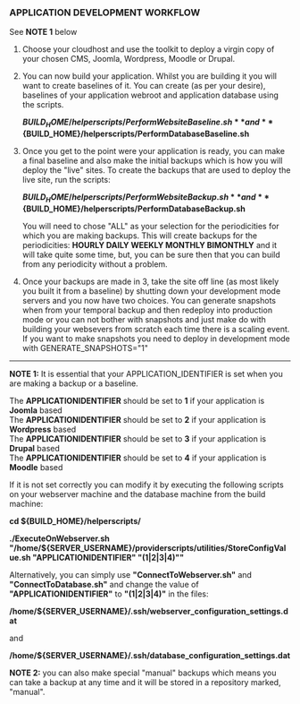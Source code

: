 ### APPLICATION DEVELOPMENT WORKFLOW

See **NOTE 1** below

1. Choose your cloudhost and use the toolkit to deploy a virgin copy of your chosen CMS, Joomla, Wordpress, Moodle or Drupal. 
2. You can now build your application. Whilst you are building it you will want to create baselines of it. You can create (as per your desire), baselines of your application webroot and application database using the scripts. 

    **${BUILD_HOME}/helperscripts/PerformWebsiteBaseline.sh**  
and  
    **${BUILD_HOME}/helperscripts/PerformDatabaseBaseline.sh** 
    
 3. Once you get to the point were your application is ready, you can make a final baseline and also make the initial backups which is how you will deploy the "live" sites. To create the backups that are used to deploy the live site, run the scripts:

    **${BUILD_HOME}/helperscripts/PerformWebsiteBackup.sh**  
and  
    **${BUILD_HOME}/helperscripts/PerformDatabaseBackup.sh**  
    
    You will need to chose "ALL" as your selection for the periodicities for which you are making backups. This will create backups for the periodicities: **HOURLY DAILY WEEKLY MONTHLY BIMONTHLY** and it will take quite some time, but, you can be sure then that you can build from any periodicity without a problem. 
      
4. Once your backups are made in 3, take the site off line (as most likely you built it from a baseline) by shutting down your development mode servers and you now have two choices. You can generate snapshots when from your temporal backup and then redeploy into production mode or you can not bother with snapshots and just make do with building your websevers from scratch each time there is a scaling event. If you want to make snapshots you need to deploy in development mode with GENERATE_SNAPSHOTS="1" 

--------------

**NOTE 1:** It is essential that your APPLICATION_IDENTIFIER is set when you are making a backup or a baseline.  
    
The **APPLICATIONIDENTIFIER** should be set to **1** if your application is **Joomla** based  
The **APPLICATIONIDENTIFIER** should be set to **2** if your application is **Wordpress** based  
The **APPLICATIONIDENTIFIER** should be set to **3** if your application is **Drupal** based  
The **APPLICATIONIDENTIFIER** should be set to **4** if your application is **Moodle** based  

If it is not set correctly you can modify it by executing the following scripts on your webserver machine and the database machine from the build machine:  
    
**cd ${BUILD_HOME}/helperscripts/**  

**./ExecuteOnWebserver.sh "/home/${SERVER_USERNAME}/providerscripts/utilities/StoreConfigValue.sh \"APPLICATIONIDENTIFIER\" \"(1|2|3|4)\""**  
    
Alternatively, you can simply use **"ConnectToWebserver.sh"** and **"ConnectToDatabase.sh"** and change the value of **"APPLICATIONIDENTIFIER"** to **"(1|2|3|4)"** in the files:  
    
**/home/${SERVER_USERNAME}/.ssh/webserver_configuration_settings.dat**  
    
and  
    
**/home/${SERVER_USERNAME}/.ssh/database_configuration_settings.dat**  

**NOTE 2:** you can also make special "manual" backups which means you can take a backup at any time and it will be stored in a repository marked, "manual". 
